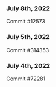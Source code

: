 ### July 8th, 2022

Commit #12573

### July 5th, 2022

Commit #314353


### July 4th, 2022

Commit #72281
